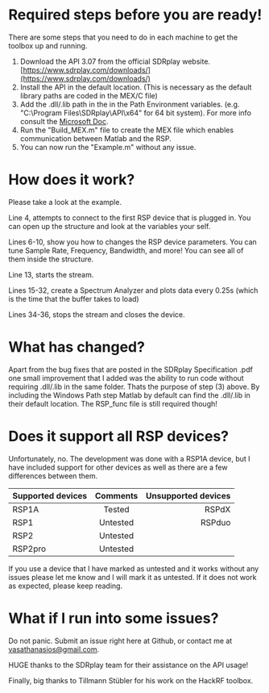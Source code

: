 # Required steps before you are ready!
There are some steps that you need to do in each machine to get the toolbox up and running.

  1. Download the API 3.07 from the official SDRplay website. [https://www.sdrplay.com/downloads/](https://www.sdrplay.com/downloads/)
  2. Install the API in the default location. (This is necessary as the default library paths are coded in the MEX/C file)
  3. Add the .dll/.lib path in the in the Path Environment variables. (e.g. "C:\Program Files\SDRplay\API\x64" for 64 bit system). For more info consult the [Microsoft Doc](https://docs.microsoft.com/en-us/previous-versions/office/developer/sharepoint-2010/ee537574(v=office.14)).
  4. Run the "Build_MEX.m" file to create the MEX file which enables communication between Matlab and the RSP.
  5. You can now run the "Example.m" without any issue.

# How does it work?
Please take a look at the example. 

Line 4, attempts to connect to the first RSP device that is plugged in. You can open up the structure and look at the variables your self.

Lines 6-10, show you how to changes the RSP device parameters. You can  tune Sample Rate, Frequency, Bandwidth, and more! You can see all of them inside the structure.

Line 13, starts the stream.

Lines 15-32, create a Spectrum Analyzer and plots data every 0.25s (which is the time that the buffer takes to load)

Lines 34-36, stops the stream and closes the device. 

# What has changed?
Apart from the bug fixes that are posted in the SDRplay Specification .pdf one small improvement that I added was the ability to run code without requiring .dll/.lib 
in the same folder. Thats the purpose of step (3) above. By including the Windows Path step Matlab by default can find the .dll/.lib in their default location.
The RSP_func file is still required though!

# Does it support all RSP devices?
Unfortunately, no. The development was done with a RSP1A device, but I have included support for other devices as well as there are a few differences between them.

| Supported devices | Comments     | Unsupported devices  |
| ------------------|:------------:| --------------------:|
| RSP1A             | Tested       | RSPdX                |
| RSP1              | Untested     | RSPduo               |
| RSP2              | Untested     |                      |
| RSP2pro           | Untested     |                      |

If you use a device that I have marked as untested and it works without any issues please let me know and I will mark it as untested.
If it does not work as expected, please keep reading.

# What if I run into some issues?
Do not panic. Submit an issue right here at Github, or contact me at [vasathanasios@gmail.com](vasathanasios@gmail.com).

HUGE thanks to the SDRplay team for their assistance on the API usage!

Finally, big thanks to Tillmann Stübler for his work on the HackRF toolbox.
